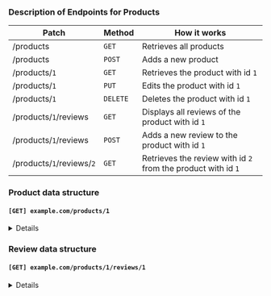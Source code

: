 ### Description of Endpoints for Products

| Patch                         | Method    | How it works
| -                             | -         | -
| /products                     | `GET`     | Retrieves all products
| /products                     | `POST`    | Adds a new product
| /products/`1`                 | `GET`     | Retrieves the product with id `1`
| /products/`1`                 | `PUT`     | Edits the product with id `1`
| /products/`1`                 | `DELETE`  | Deletes the product with id `1`
| /products/`1`/reviews         | `GET`     | Displays all reviews of the product with id `1`
| /products/`1`/reviews         | `POST`    | Adds a new review to the product with id `1`
| /products/`1`/reviews/`2`     | `GET`     | Retrieves the review with id `2` from the product with id `1`


### Product data structure
#### `[GET] example.com/products/1`

<details>

    {
        "id": 1,
        "reviews": [{
            "id": 1,
            "review": "example review",
            "rating": 5,
            "date": "2023-11-24T09:21:28.688527Z",
            "user": 1,
            "product": 1
        }],
        "name": "example name",
        "description": "example description",
        "current_price": "32.00",
        "old_price": "64.00",
        "in_stock": true,
        "quantity_in_stock": 12,
        "status": true
    }

</details>

### Review data structure
#### `[GET] example.com/products/1/reviews/1`

<details>

    {
        "id": 1,
        "review": "example review",
        "rating": 5,
        "date": "2023-11-24T09:21:28.688527Z",
        "user": 1,
        "product": 1
    }

</details>
